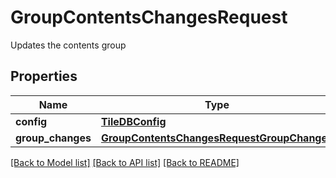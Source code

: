 # GroupContentsChangesRequest

Updates the contents group

## Properties

| Name              | Type                                                                                      | Description | Notes      |
| ----------------- | ----------------------------------------------------------------------------------------- | ----------- | ---------- |
| **config**        | [**TileDBConfig**](TileDBConfig.md)                                                       |             | [optional] |
| **group_changes** | [**GroupContentsChangesRequestGroupChanges**](GroupContentsChangesRequestGroupChanges.md) |             | [optional] |

[[Back to Model list]](../README.md#documentation-for-models) [[Back to API list]](../README.md#documentation-for-api-endpoints) [[Back to README]](../README.md)
